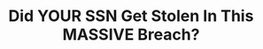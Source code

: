 ---
title: "Did YOUR SSN Get Stolen In This MASSIVE Breach?"
description: "Episode 191: the data breach that leaked nearly every SSN, a vulnerable app that exposed nearly every Pixel device, exciting updates from Proton & SimpleX (separately), and more!"
datePublished: 2024-08-18
dateUpdated: 2024-08-18
linkYouTube: "https://www.youtube.com/watch?v=LS0Ivp-SGmU"
linkForum: "https://discuss.techlore.tech/t/did-your-ssn-get-stolen-in-this-massive-breach/9662"
linkPeerTube: "https://neat.tube/w/7nshZB6rf43s3aiK8JxCRx"
tags: ["SR","Data breach"]
---